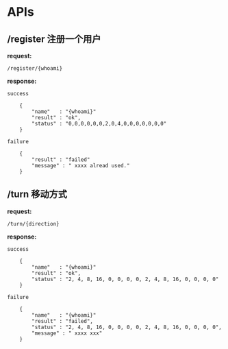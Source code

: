 # APIs

## /register  注册一个用户

**request:**

	/register/{whoami}

**response:**
	
`success`	

		{
		    "name"   : "{whoami}"
	    	"result" : "ok",
	    	"status" : "0,0,0,0,0,0,2,0,4,0,0,0,0,0,0,0"
		}

`failure`
		
		{
	    	"result" : "failed"
	    	"message" : " xxxx alread used."
		}
	
## /turn  移动方式

**request:**

	/turn/{direction}

**response:**

`success`	

		{
		    "name"   : "{whoami}"
	    	"result" : "ok",
	    	"status" : "2, 4, 8, 16, 0, 0, 0, 0, 2, 4, 8, 16, 0, 0, 0, 0"
		}

`failure`
		
		{
		    "name"   : "{whoami}"
	    	"result" : "failed",
	    	"status" : "2, 4, 8, 16, 0, 0, 0, 0, 2, 4, 8, 16, 0, 0, 0, 0",
	    	"message" : " xxxx xxx"
		}



	
